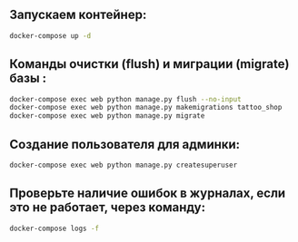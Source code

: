 Запускаем контейнер:
---
```bash
docker-compose up -d
```


Команды очистки (flush) и миграции (migrate) базы :
---
```bash
docker-compose exec web python manage.py flush --no-input
docker-compose exec web python manage.py makemigrations tattoo_shop
docker-compose exec web python manage.py migrate
```

Создание пользователя для админки:
---
```bash
docker-compose exec web python manage.py createsuperuser
```

Проверьте наличие ошибок в журналах, если это не работает, через команду:
---
```bash
docker-compose logs -f
```
